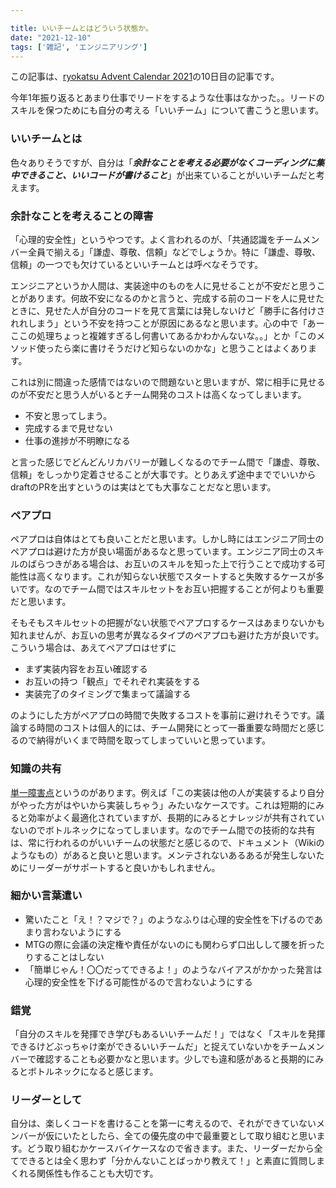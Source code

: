 ```yaml
---

title: いいチームとはどういう状態か。
date: "2021-12-10"
tags: ['雑記', 'エンジニアリング']
---
```


この記事は、[ryokatsu Advent Calendar 2021](https://adventar.org/calendars/7126)の10日目の記事です。

今年1年振り返るとあまり仕事でリードをするような仕事はなかった。。リードのスキルを保つためにも自分の考える「いいチーム」について書こうと思います。


### いいチームとは

色々ありそうですが、自分は「***余計なことを考える必要がなくコーディングに集中できること、いいコードが書けること***」が出来ていることがいいチームだと考えます。

### 余計なことを考えることの障害

「心理的安全性」というやつです。よく言われるのが、「共通認識をチームメンバー全員で揃える」「謙虚、尊敬、信頼」などでしょうか。特に「謙虚、尊敬、信頼」の一つでも欠けているといいチームとは呼べなそうです。

エンジニアというか人間は、実装途中のものを人に見せることが不安だと思うことがあります。何故不安になるのかと言うと、完成する前のコードを人に見せたときに、見せた人が自分のコードを見て言葉には発しないけど「勝手に各付けされれしまう」という不安を持つことが原因にあるなと思います。心の中で「あーここの処理ちょっと複雑すぎるし何書いてあるかわかんないな。。」とか「このメソッド使ったら楽に書けそうだけど知らないのかな」と思うことはよくあります。

これは別に間違った感情ではないので問題ないと思いますが、常に相手に見せるのが不安だと思う人がいるとチーム開発のコストは高くなってしまいます。

- 不安と思ってしまう。
- 完成するまで見せない
- 仕事の進捗が不明瞭になる

と言った感じでどんどんリカバリーが難しくなるのでチーム間で「謙虚、尊敬、信頼」をしっかり定着させることが大事です。とりあえず途中まででいいからdraftのPRを出すというのは実はとても大事なことだなと思います。

### ペアプロ

ペアプロは自体はとても良いことだと思います。しかし時にはエンジニア同士のペアプロは避けた方が良い場面があるなと思っています。エンジニア同士のスキルのばらつきがある場合は、お互いのスキルを知った上で行うことで成功する可能性は高くなります。これが知らない状態でスタートすると失敗するケースが多いです。なのでチーム間ではスキルセットをお互い把握することが何よりも重要だと思います。

そもそもスキルセットの把握がない状態でペアプロするケースはあまりないかも知れませんが、お互いの思考が異なるタイプのペアプロも避けた方が良いです。こういう場合は、あえてペアプロはせずに
- まず実装内容をお互い確認する
- お互いの持つ「観点」でそれぞれ実装をする
- 実装完了のタイミングで集まって議論する

のようにした方がペアプロの時間で失敗するコストを事前に避けれそうです。議論する時間のコストは個人的には、チーム開発にとって一番重要な時間だと感じるので納得がいくまで時間を取ってしまっていいと思っています。

### 知識の共有

[単一障害点](https://ja.wikipedia.org/wiki/%E5%8D%98%E4%B8%80%E9%9A%9C%E5%AE%B3%E7%82%B9)というのがあります。例えば「この実装は他の人が実装するより自分がやった方がはやいから実装しちゃう」みたいなケースです。これは短期的にみると効率がよく最適化されていますが、長期的にみるとナレッジが共有されていないのでボトルネックになってしまいます。なのでチーム間での技術的な共有は、常に行われるのがいいチームの状態だと感じるので、ドキュメント（Wikiのようなもの）があると良いと思います。メンテされないあるあるが発生しないためにリーダーがサポートすると良いかもしれません。

### 細かい言葉遣い

- 驚いたこと「え！？マジで？」のようなふりは心理的安全性を下げるのであまり言わないようにする
- MTGの際に会議の決定権や責任がないのにも関わらず口出しして腰を折ったりすることはしない
- 「簡単じゃん！〇〇だってできるよ！」のようなバイアスがかかった発言は心理的安全性を下げる可能性がるので言わないようにする

### 錯覚

「自分のスキルを発揮でき学びもあるいいチームだ！」ではなく「スキルを発揮できるけどぶっちゃけ楽ができるいいチームだ」と捉えていないかをチームメンバーで確認することも必要かなと思います。少しでも違和感があると長期的にみるとボトルネックになると感じます。

### リーダーとして

自分は、楽しくコードを書けることを第一に考えるので、それができていないメンバーが仮にいたとしたら、全ての優先度の中で最重要として取り組むと思います。どう取り組むかケースバイケースなので省きます。また、リーダーだから全てできるとは全く思わず「分かんないことばっかり教えて！」と素直に質問しまくれる関係性も作ることも大切です。





